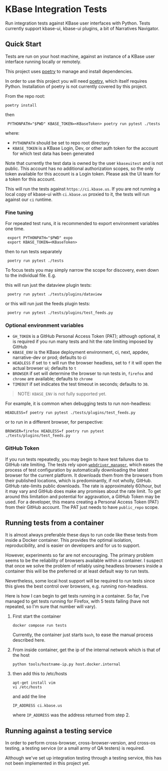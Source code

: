# KBase Integration Tests

Run integration tests against KBase user interfaces with Python. Tests currently support kbase-ui, kbase-ui plugins, a bit of Narratives Navigator. 

## Quick Start

Tests are run on your host machine, against an instance of a KBase user interface running locally or remotely. 

This project uses [poetry](./docs/using-poetry.md) to manage and install dependencies.

In order to use this project you will need [poetry](https://python-poetry.org/docs/), which itself requires Python. Installation of poetry is not currently covered by this project.

From the repo root:

```shell
poetry install
```

then  

```shell
 PYTHONPATH="$PWD" KBASE_TOKEN=<KBaseToken> poetry run pytest ./tests
 ```
 
where:

- `PYTHONPATH` should be set to repo root directory
- `KBASE_TOKEN` is a KBase Login, Dev, or other auth token for the account for which test data has been generated

Note that currently the test data is owned by the user `kbaseuitest` and is not public. This account has no additional authorization scopes, so the only token available for this account is a Login token. Please ask the UI team for a token for this account.

This will run the tests against `https://ci.kbase.us`. If you are not running a local copy of kbase-ui with `ci.kbase.us` proxied to it, the tests will run against our `ci` runtime.

### Fine tuning
 
For repeated test runs, it is recommended to export environment variables one time.

```shell
 export PYTHONPATH="$PWD" expo
 export KBASE_TOKEN=<KBaseToken> 
  ```
 
then to run tests separately

```shell
 poetry run pytest ./tests
```

To focus tests you may simply narrow the scope for discovery, even down to the individual file. E.g.

this will run just the dataview plugin tests:
 
```shell
 poetry run pytest ./tests/plugins/dataview
```

or this will run just the feeds plugin tests:

```shell
 poetry run pytest ./tests/plugins/test_feeds.py
```

### Optional environment variables

- `GH_TOKEN` is a GitHub Personal Access Token (PAT); although optional, it is required if you run many tests and hit the rate limiting imposed by GitHub
- `KBASE_ENV` is the KBase deployment environment, ci, next, appdev, narrative-dev or prod; defaults to ci
- `HEADLESS` if set to `t` will run the browser headless, set to `f` it will open the actual browser ui; defaults to `t`
- `BROWSER` if set will determine the browser to run tests in, `firefox` and `chrome` are available; defaults to `chrome`
- `TIMEOUT` if set indicates the test timeout in seconds; defaults to `30`.

> NOTE: `KBASE_ENV` is not fully supported yet.

For example, it is common when debugging tests to run non-headless:

```shell
HEADLESS=f poetry run pytest ./tests/plugins/test_feeds.py
```

or to run in a different browser, for perspective:

```shell
BROWSER=firefox HEADLESS=f poetry run pytest ./tests/plugins/test_feeds.py
```

### GitHub Token

If you run tests repeatedly, you may begin to have test failures due to GitHub rate limiting. The tests rely upon  [`webdriver_manager`](https://github.com/SergeyPirogov/webdriver_manager), which eases the process of test configuration by automatically downloading the latest browser for the current platform. It downloads them from the browsers from their published locations, which is predominantly, if not wholly, GitHub. GitHub rate-limits public downloads. The rate is approximately 60/hour, but it may vary and GitHub does make any promises about the rate limit. To get around this limitation and potential for aggravation, a GitHub Token may be used. For a developer, this means creating a Personal Access Token (PAT) from their GitHub account. The PAT just needs to have `public_repo` scope.


 ## Running tests from a container
 
It is almost always preferable these days to run code like these tests from inside a Docker container. This provides the optimal isolation, reproducibility, and is easier on developers and for us to support.

However, experiments so far are not encouraging. The primary problem seems to be the reliability of browsers available within a container. I suspect that once we solve the problem of reliably using headless browsers inside a container this will be the preferred or at least default way to run tests.

Nevertheless, some local host support will be required to run tests since this gives the best control over browsers, e.g. running non-headless.

Here is how I can begin to get tests running in a container. So far, I've managed to get tests running for Firefox, with 5 tests failing (have not repeated, so I'm sure that number will vary).

1. First start the container

    ```shell
    docker compose run tests  
    ```
    
    Currently, the container just starts `bash`, to ease the manual process described here.

2. From inside container, get the ip of the internal network which is that of the host

   ```shell
   python tools/hostname-ip.py host.docker.internal
   ```
   
3. then add this to /etc/hosts

   ```shell
   apt-get install vim
   vi /etc/hosts
   ```
   and add the line
   ```text
   IP_ADDRESS ci.kbase.us
   ```
   where `IP_ADDRESS` was the address returned from step 2.

## Running against a testing service

In order to perform cross-browser, cross-browser-version, and cross-os testing, a testing service (or a small army of QA testers) is required.

Although we've set up integration testing through a testing service, this has not been implemented in this project yet.

